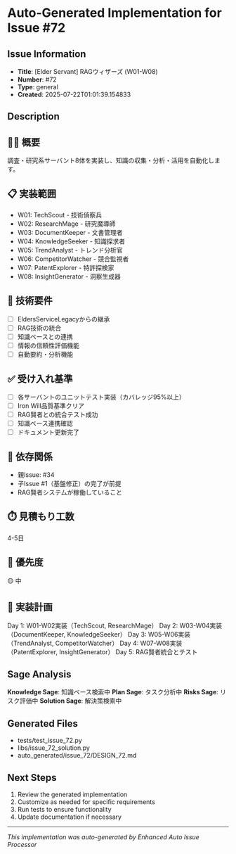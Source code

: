# Auto-Generated Implementation for Issue #72

## Issue Information
- **Title**: [Elder Servant] RAGウィザーズ (W01-W08)
- **Number**: #72
- **Type**: general
- **Created**: 2025-07-22T01:01:39.154833

## Description
## 🧙‍♂️ 概要
調査・研究系サーバント8体を実装し、知識の収集・分析・活用を自動化します。

## 📋 実装範囲
- W01: TechScout - 技術偵察兵
- W02: ResearchMage - 研究魔導師
- W03: DocumentKeeper - 文書管理者
- W04: KnowledgeSeeker - 知識探求者
- W05: TrendAnalyst - トレンド分析官
- W06: CompetitorWatcher - 競合監視者
- W07: PatentExplorer - 特許探検家
- W08: InsightGenerator - 洞察生成器

## 🔧 技術要件
- [ ] EldersServiceLegacyからの継承
- [ ] RAG技術の統合
- [ ] 知識ベースとの連携
- [ ] 情報の信頼性評価機能
- [ ] 自動要約・分析機能

## ✅ 受け入れ基準
- [ ] 各サーバントのユニットテスト実装（カバレッジ95%以上）
- [ ] Iron Will品質基準クリア
- [ ] RAG賢者との統合テスト成功
- [ ] 知識ベース連携確認
- [ ] ドキュメント更新完了

## 🔗 依存関係
- 親Issue: #34
- 子Issue #1（基盤修正）の完了が前提
- RAG賢者システムが稼働していること

## ⏱️ 見積もり工数
4-5日

## 🎯 優先度
🟡 中

## 📅 実装計画
Day 1: W01-W02実装（TechScout, ResearchMage）
Day 2: W03-W04実装（DocumentKeeper, KnowledgeSeeker）
Day 3: W05-W06実装（TrendAnalyst, CompetitorWatcher）
Day 4: W07-W08実装（PatentExplorer, InsightGenerator）
Day 5: RAG賢者統合とテスト


## Sage Analysis
**Knowledge Sage**: 知識ベース検索中
**Plan Sage**: タスク分析中
**Risks Sage**: リスク評価中
**Solution Sage**: 解決策検索中

## Generated Files
- tests/test_issue_72.py
- libs/issue_72_solution.py
- auto_generated/issue_72/DESIGN_72.md

## Next Steps
1. Review the generated implementation
2. Customize as needed for specific requirements
3. Run tests to ensure functionality
4. Update documentation if necessary

---
*This implementation was auto-generated by Enhanced Auto Issue Processor*
